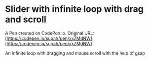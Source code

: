 # Slider with infinite loop with drag and scroll 

A Pen created on CodePen.io. Original URL: [https://codepen.io/supah/pen/xxZMdNW](https://codepen.io/supah/pen/xxZMdNW).

An infinite loop with dragging and mouse scroll with the help of gsap
